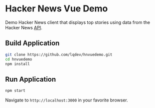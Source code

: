 # Hacker News Vue Demo

Demo Hacker News client that displays top stories using data from the Hacker News [API](https://github.com/HackerNews/API).

## Build Application

```bash
git clone https://github.com/lqdev/hnvuedemo.git
cd hnvuedemo
npm install
```

## Run Application

```bash
npm start
```

Navigate to `http://localhost:3000` in your favorite browser.